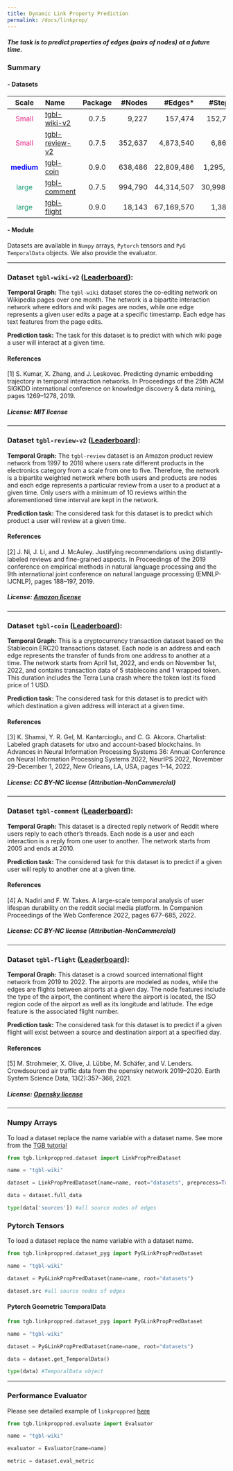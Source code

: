 ```yaml
---
title: Dynamic Link Property Prediction
permalink: /docs/linkprop/
---
```


<style>
r { color: rgb(231, 41, 138) }
b { color: Blue }
g { color: rgb(27, 158, 119) }
</style>


##### The task is to predict properties of edges (pairs of nodes) at a future time.

### Summary

#### - Datasets

Scale | Name      | Package | #Nodes | #Edges\* |  #Steps  | Surprise     | Metric       |
|:---------:|:--------|:---------:|----------:|----------:|:----------------:|:------------------:|:----------------:|
<r>Small</r> | [tgbl-wiki-v2](#tgbl-wiki-v2)      | 0.7.5   | 9,227 |    157,474  |   152,757  | 0.108   |     MRR              |
<r>Small</r> | [tgbl-review-v2](#tgbl-review-v2)  | 0.7.5       | 352,637 |    4,873,540 |    6,865  | 0.987   |     MRR              |
<b>medium</b> | [tgbl-coin](#tgbl-coin)       | 0.9.0  | 638,486 |  22,809,486 |   1,295,720  | 0.120   |     MRR              |
<g>large</g> | [tgbl-comment](#tgbl-comment) | 0.7.5       | 994,790 |   44,314,507 |   30,998,030  |  0.823   |     MRR      |
<g>large</g> | [tgbl-flight](#tgbl-flight)  | 0.9.0       | 18,143 |   67,169,570 |   1,385  | 0.024   |    MRR     |


#### - Module
Datasets are available in <code>Numpy</code> arrays, <code>Pytorch</code> tensors and <code>PyG TemporalData</code> objects.
We also provide the evaluator.

<a name="tgbl-wiki-v2"/>

----------

### Dataset `tgbl-wiki-v2` ([Leaderboard](../leader_linkprop/#tgbl-wiki-v2)):

**Temporal Graph:** The `tgbl-wiki` dataset stores the co-editing network on Wikipedia pages over one month. The network is a bipartite interaction network where editors and wiki pages are nodes, while one edge represents a given user edits a page at a specific timestamp. Each edge has text features from the page edits. 

**Prediction task:** The task for this dataset is to predict with which wiki page a user will interact at a given time.

#### References

[1] S. Kumar, X. Zhang, and J. Leskovec. Predicting dynamic embedding trajectory in temporal interaction networks. In Proceedings of the 25th ACM SIGKDD international conference on knowledge discovery & data mining, pages 1269–1278, 2019. <br/>
##### License: MIT license

<a name="tgbl-review-v2"/>

----------

### Dataset `tgbl-review-v2` ([Leaderboard](../leader_linkprop/#tgbl-review-v2)):

**Temporal Graph:** The `tgbl-review` dataset is an Amazon product review network from 1997 to 2018 where users rate different products in the electronics category from a scale from one to five. Therefore, the network is a bipartite weighted network where both users and products are nodes and each edge represents a particular review from a user to a product at a given time. Only users with a minimum of 10 reviews within the aforementioned time interval are kept in the network. 


**Prediction task:** The considered task for this dataset is to predict which product a user will review at a given time.


#### References

[2] J. Ni, J. Li, and J. McAuley. Justifying recommendations using distantly-labeled reviews and fine-grained aspects. In Proceedings of the 2019 conference on empirical methods in natural language processing and the 9th international joint conference on natural language processing (EMNLP-IJCNLP), pages 188–197, 2019. <br/>
##### License: [Amazon license](https://s3.amazonaws.com/amazon-reviews-pds/license.txt)


<a name="tgbl-coin"/>

----------

### Dataset `tgbl-coin` ([Leaderboard](../leader_linkprop/#tgbl-coin)):

**Temporal Graph:** This is a cryptocurrency transaction dataset based on the Stablecoin ERC20 transactions dataset. Each node is an address and each edge represents the transfer of funds from one address to another at a time. The network starts from April 1st, 2022, and ends on November 1st, 2022, and contains transaction data of 5 stablecoins and 1 wrapped token. This duration includes the Terra Luna crash where the token lost its fixed price of 1 USD. 


**Prediction task:** The considered task for this dataset is to predict with which destination a given address will interact at a given time.


#### References

[3] K. Shamsi, Y. R. Gel, M. Kantarcioglu, and C. G. Akcora. Chartalist: Labeled graph datasets for utxo and account-based blockchains. In Advances in Neural Information Processing Systems 36: Annual Conference on Neural Information Processing Systems 2022, NeurIPS 2022, November 29-December 1, 2022, New Orleans, LA, USA, pages 1–14, 2022. <br/>
##### License: CC BY-NC license (Attribution-NonCommercial)


<a name="tgbl-comment"/>

----------

### Dataset `tgbl-comment` ([Leaderboard](../leader_linkprop/#tgbl-comment)):

**Temporal Graph:** This dataset is a directed reply network of Reddit where users reply to each other’s threads. Each node is a user and each interaction is a reply from one user to another. The network starts from 2005 and ends at 2010. 

**Prediction task:** The considered task for this dataset is to predict if a given user will reply to another one at a given time.

#### References

[4] A. Nadiri and F. W. Takes. A large-scale temporal analysis of user lifespan durability on the reddit social media platform. In Companion Proceedings of the Web Conference 2022, pages 677–685, 2022. <br/>
##### License: CC BY-NC license (Attribution-NonCommercial)

<a name="tgbl-flight"/>

----------

### Dataset `tgbl-flight` ([Leaderboard](../leader_linkprop/#tgbl-flight)):

**Temporal Graph:**  This dataset is a crowd sourced international flight network from 2019 to 2022. The airports are modeled as nodes, while the edges are flights between airports at a given day. The node features include the type of the airport, the continent where the airport is located, the ISO region code of the airport as well as its longitude and latitude. The edge feature is the associated flight number.

**Prediction task:** The considered task for this dataset is to predict if a given flight will exist between a source and destination airport at a specified day.

#### References

[5] M. Strohmeier, X. Olive, J. Lübbe, M. Schäfer, and V. Lenders. Crowdsourced air traffic data from the opensky network 2019–2020. Earth System Science Data, 13(2):357–366, 2021. <br/>

##### License: [Opensky license](https://zenodo.org/record/7323875#.ZEmhTnZKguU)



<a name="numpy"/>

----------

### Numpy Arrays

To load a dataset replace the name variable with a dataset name. See more from the [TGB tutorial](https://github.com/shenyangHuang/TGB/blob/main/docs/tutorials/Edge_data_numpy.ipynb)

```python
from tgb.linkproppred.dataset import LinkPropPredDataset

name = "tgbl-wiki"

dataset = LinkPropPredDataset(name=name, root="datasets", preprocess=True)

data = dataset.full_data

type(data['sources']) #all source nodes of edges
```

<a name="pytorch"/>

### Pytorch Tensors

To load a dataset replace the name variable with a dataset name. 

```python
from tgb.linkproppred.dataset_pyg import PyGLinkPropPredDataset

name = "tgbl-wiki"

dataset = PyGLinkPropPredDataset(name=name, root="datasets")

dataset.src #all source nodes of edges
```

<a name="pyg"/>

#### Pytorch Geometric TemporalData

```python
from tgb.linkproppred.dataset_pyg import PyGLinkPropPredDataset

name = "tgbl-wiki"

dataset = PyGLinkPropPredDataset(name=name, root="datasets")

data = dataset.get_TemporalData()

type(data) #TemporalData object
```


<a name="eval"/>

----------

### Performance Evaluator

Please see detailed example of `linkproppred` [here](https://github.com/shenyangHuang/TGB/tree/main/examples/linkproppred)

```python
from tgb.linkproppred.evaluate import Evaluator

name = "tgbl-wiki"

evaluator = Evaluator(name=name)

metric = dataset.eval_metric
```

